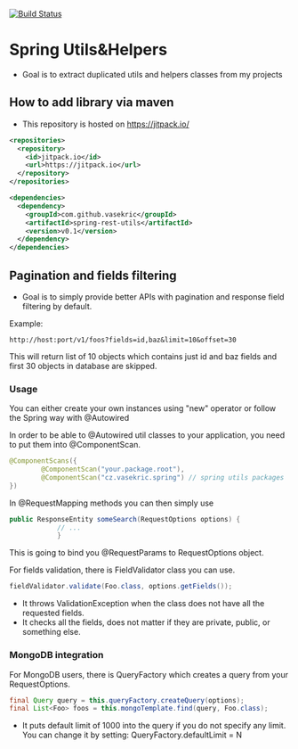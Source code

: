 [![Build Status](https://travis-ci.org/vasekric/spring-rest-utils.svg?branch=master)](https://travis-ci.org/vasekric/spring-rest-utils)

# Spring Utils&Helpers
- Goal is to extract duplicated utils and helpers classes from my projects

## How to add library via maven
- This repository is hosted on https://jitpack.io/
```xml
<repositories>
  <repository>
    <id>jitpack.io</id>
    <url>https://jitpack.io</url>
  </repository>
</repositories>
```
```xml
<dependencies>
  <dependency>
    <groupId>com.github.vasekric</groupId>
    <artifactId>spring-rest-utils</artifactId>
    <version>v0.1</version>
  </dependency>
</dependencies>
```


## Pagination and fields filtering
- Goal is to simply provide better APIs with pagination and response field filtering by default.

Example:
```
http://host:port/v1/foos?fields=id,baz&limit=10&offset=30
```
This will return list of 10 objects which contains just id and baz fields and first 30 objects in database are skipped.

### Usage
You can either create your own instances using "new" operator or follow the Spring way with @Autowired

In order to be able to @Autowired util classes to your application, you need to put them into @ComponentScan.
```java
@ComponentScans({
        @ComponentScan("your.package.root"),
        @ComponentScan("cz.vasekric.spring") // spring utils packages
})
```

In @RequestMapping methods you can then simply use
```java
public ResponseEntity someSearch(RequestOptions options) {
            // ...
            }
```
This is going to bind you @RequestParams to RequestOptions object.

For fields validation, there is FieldValidator class you can use.
```java
fieldValidator.validate(Foo.class, options.getFields());
```
* It throws ValidationException when the class does not have all the requested fields.
* It checks all the fields, does not matter if they are private, public, or something else.

### MongoDB integration
For MongoDB users, there is QueryFactory which creates a query from your RequestOptions.
```java
final Query query = this.queryFactory.createQuery(options);
final List<Foo> foos = this.mongoTemplate.find(query, Foo.class);
```
* It puts default limit of 1000 into the query if you do not specify any limit. You can change it by setting: QueryFactory.defaultLimit = N
